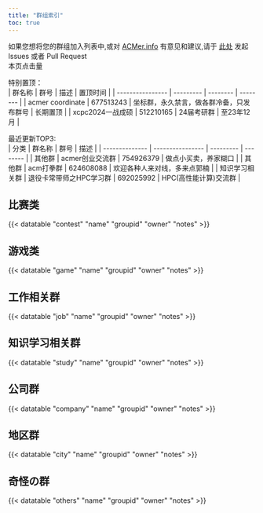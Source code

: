 ```yaml
---
title: "群组索引"
toc: true
---
```


如果您想将您的群组加入列表中,或对 [ACMer.info](https://acmer.info/) 有意见和建议,请于 [此处](https://github.com/acmerindex/acmer-info) 发起 Issues 或者 Pull Request
<br/>
<span>本页点击量<span id="busuanzi_value_page_pv"></span>
<br/>

特别置顶：
<br/>
| 群名称           | 群号      | 描述     |  置顶时间     |
| ---------------- | --------- | -------- | -------- |
| acmer coordinate | 677513243 | 坐标群，永久禁言，做各群冷备，只发布群号 | 长期置顶 |
| xcpc2024一战成硕 | 512210165 | 24届考研群 | 至23年12月 |

最近更新TOP3:
<br/>
| 分类           | 群名称           | 群号      | 描述     |
| -------------- | ---------------- | --------- | -------- |
| 其他群 | acmer创业交流群 | 754926379 | 做点小买卖，养家糊口 |
| 其他群 | acm打拳群 | 624608088 | 欢迎各种人来对线，多来点郭楠 |
| 知识学习相关群 | 退役卡常带师之HPC学习群 | 692025992 | HPC(高性能计算)交流群 |


## 比赛类
{{< datatable "contest" "name" "groupid" "owner" "notes" >}}

## 游戏类
{{< datatable "game" "name" "groupid" "owner" "notes" >}}

## 工作相关群
{{< datatable "job" "name" "groupid" "owner" "notes" >}}

## 知识学习相关群
{{< datatable "study" "name" "groupid" "owner" "notes" >}}

## 公司群
{{< datatable "company" "name" "groupid" "owner" "notes" >}}

## 地区群
{{< datatable "city" "name" "groupid" "owner" "notes" >}}

## 奇怪の群
{{< datatable "others" "name" "groupid" "owner" "notes" >}}
